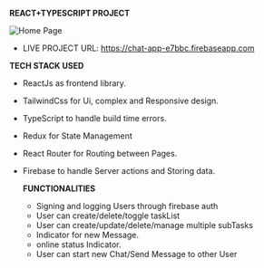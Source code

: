 **REACT+TYPESCRIPT PROJECT**

![Home Page](https://drive.google.com/uc?export=view&id=1-fwR5VWGQ76txr4aJYL4vzr-2_HWJ6Mh)

- LIVE PROJECT URL: https://chat-app-e7bbc.firebaseapp.com

**TECH STACK USED**
- ReactJs as frontend library.
- TailwindCss for Ui, complex and Responsive design.
- TypeScript to handle build time errors.
- Redux for State Management
- React Router for Routing between Pages.
- Firebase to handle Server actions and Storing data.

  **FUNCTIONALITIES**
  - Signing and logging Users through firebase auth
  - User can create/delete/toggle taskList
  - User can create/update/delete/manage multiple subTasks
  - Indicator for new Message.
  - online status Indicator.
  - User can start new Chat/Send Message to other User

